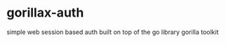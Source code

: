 gorillax-auth
=============

simple web session based auth built on top of the go library gorilla toolkit
